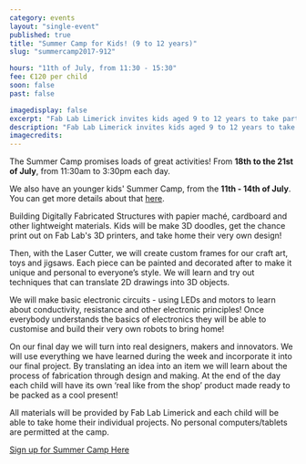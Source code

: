 ```yaml
---
category: events
layout: "single-event"
published: true
title: "Summer Camp for Kids! (9 to 12 years)"
slug: "summercamp2017-912"

hours: "11th of July, from 11:30 - 15:30"
fee: €120 per child
soon: false
past: false

imagedisplay: false
excerpt: "Fab Lab Limerick invites kids aged 9 to 12 years to take part in a 4-day Summer Camp, to explore their imagination and creativity using digital technologies!"
description: "Fab Lab Limerick invites kids aged 9 to 12 years to take part in a 4-day Summer Camp, to explore their imagination and creativity using digital technologies!"
imagecredits:
---
```


The Summer Camp promises loads of great activities! From **18th to the 21st of July**, from 11:30am to 3:30pm each day.

We also have an younger kids' Summer Camp, from the **11th - 14th of July**. You can get more details about that [here](http://fablab.saul.ie/events/summercamp2017-79).

Building Digitally Fabricated Structures with papier maché, cardboard and other lightweight materials.
Kids will be make 3D doodles, get the chance print out on Fab Lab's 3D printers, and take home their very own design!

Then, with the Laser Cutter, we will create custom frames for our craft art, toys and jigsaws. Each piece can be painted and decorated after to make it unique and personal to everyone’s style. We will learn and try out techniques that can translate 2D drawings into 3D objects.

We will make basic electronic circuits - using LEDs and motors to learn about conductivity, resistance and other electronic principles! Once everybody understands the basics of electronics they will be able to customise and build their very own robots to bring home!

On our final day we will turn into real designers, makers and innovators. We will use everything we have learned during the week and incorporate it into our final project. By translating an idea into an item we will learn about the process of fabrication through design and making. At the end of the day each child will have its own ‘real like from the shop’ product made ready to be packed as a cool present!

All materials will be provided by Fab Lab Limerick and each child will be able to take home their individual projects. No personal computers/tablets are permitted at the camp.

[Sign up for Summer Camp Here](http://fablablimerick.ticketleap.com/summer-camp-2017/)
